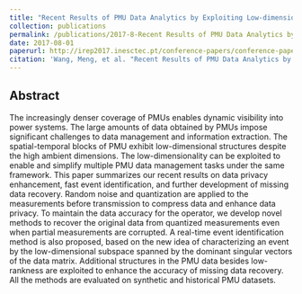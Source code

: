 ```yaml
---
title: "Recent Results of PMU Data Analytics by Exploiting Low-dimensional Structures"
collection: publications
permalink: /publications/2017-8-Recent Results of PMU Data Analytics by Exploiting Low-dimensional Structures 
date: 2017-08-01
paperurl: http://irep2017.inesctec.pt/conference-papers/conference-papers/paper2g3j3jejp.pdf
citation: 'Wang, Meng, et al. "Recent Results of PMU Data Analytics by Exploiting Low-dimensional Structures." Proc. of the 10th Bulk Power Systems Dynamics and Control Symposium (IREP), Espinho, Portugal. 2017.'
---
```


## Abstract
The increasingly denser coverage of PMUs enables dynamic visibility into power systems. The large amounts of data obtained by PMUs impose significant challenges to data management and information extraction. The spatial-temporal blocks of PMU exhibit low-dimensional structures despite the high ambient dimensions. The low-dimensionality can be exploited to enable and simplify multiple PMU data management tasks under the same framework. This paper summarizes our recent results on data privacy enhancement, fast event identification, and further development of missing data recovery. Random noise and quantization are applied to the measurements before transmission to compress data and enhance data privacy. To maintain the data accuracy for the operator, we develop novel methods to recover the original data from quantized measurements even when partial measurements are corrupted. A real-time event identification method is also proposed, based on the new idea of characterizing an event by the low-dimensional subspace spanned by the dominant singular vectors of the data matrix. Additional structures in the PMU data besides low-rankness are exploited to enhance the accuracy of missing data recovery. All the methods are evaluated on synthetic and historical PMU datasets.
